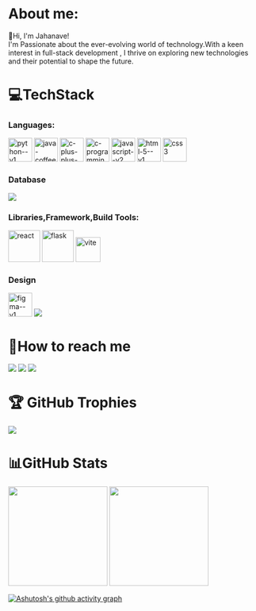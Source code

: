 # About me:
  👋Hi, I'm Jahanave!<br>
  I'm Passionate about the ever-evolving world of technology.With a keen interest in full-stack development , I thrive on exploring new technologies and their potential to shape the future.



# 💻TechStack
### Languages:
<img width="48" height="48" src="https://img.icons8.com/color/48/python--v1.png" alt="python--v1"/> <img width="48" height="48" src="https://img.icons8.com/color/48/java-coffee-cup-logo--v1.png" alt="java-coffee-cup-logo--v1"/> <img width="48" height="48" src="https://img.icons8.com/color/48/c-plus-plus-logo.png" alt="c-plus-plus-logo"/>  <img width="48" height="48" src="https://img.icons8.com/color/48/000000/c-programming.png" alt="c-programming"/>  <img width="48" height="48" src="https://img.icons8.com/color/48/javascript--v2.png" alt="javascript--v2"/>  <img width="48" height="48" src="https://img.icons8.com/color/48/html-5--v1.png" alt="html-5--v1"/>  <img width="48" height="48" src="https://img.icons8.com/color/48/css3.png" alt="css3"/>

### Database
<img  src="https://img.shields.io/badge/MySQL-005C84?style=for-the-badge&logo=mysql&logoColor=white"/>

### Libraries,Framework,Build Tools:
<img width="64" height="64" src="https://img.icons8.com/plasticine/100/react.png" alt="react"/>   <img width="64" height="64" src="https://img.icons8.com/nolan/64/flask.png" alt="flask"/>   <img width="50" height="50" src="https://img.icons8.com/fluency/48/vite.png" alt="vite"/> 

### Design
<img width="48" height="48" src="https://img.icons8.com/color/48/figma--v1.png" alt="figma--v1"/>  <img src="https://img.shields.io/badge/Canva-%2300C4CC.svg?&style=for-the-badge&logo=Canva&logoColor=white"/>

# 🔗How to reach me
[<img src="https://img.shields.io/badge/GitHub-100000?style=for-the-badge&logo=github&logoColor=white"/>](https://github.com/Jahnavi-57) [<img src="https://img.shields.io/badge/-LeetCode-FFA116?style=for-the-badge&logo=LeetCode&logoColor=black"/>](https://leetcode.com/u/Jahnavi_5/) [<img src="https://img.shields.io/badge/LinkedIn-0077B5?style=for-the-badge&logo=linkedin&logoColor=white"/>](https://www.linkedin.com/in/m-jahanave/)

# 🏆 GitHub Trophies
![](https://github-profile-trophy.vercel.app/?username=Jahnavi-57&theme=radical&no-frame=false&no-bg=false&margin-w=4)

# 📊GitHub Stats
<div style="display:inline-block">
<img  height="200" src="https://github-readme-stats.vercel.app/api?username=Jahnavi-57&show_icons=true&locale=en&theme=radical&rank_icon=github" /> 
<img   height="200" src="https://github-readme-stats.vercel.app/api/top-langs/?username=Jahnavi-57&layout=compact&theme=dark" />
</div>

[![Ashutosh's github activity graph](https://github-readme-activity-graph.vercel.app/graph?username=Jahnavi-57&theme=react-dark)](https://github.com/ashutosh00710/github-readme-activity-graph)

<!---
Jahnavi-57/Jahnavi-57 is a ✨ special ✨ repository because its `README.md` (this file) appears on your GitHub profile.
You can click the Preview link to take a look at your changes.
--->
